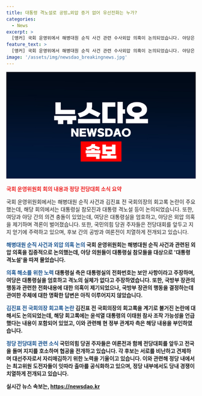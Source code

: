 ```yaml
---
title: 대통령 격노설로 공방…외압 증거 없어 유선전화는 누가?
categories:
  - News
excerpt: >
  [앵커] 국회 운영위에서 해병대원 순직 사건 관련 수사외압 의혹이 논의되었습니다. 야당은 대통령실의 전화번호를 파악하려 했으나 대통령실은 보안사항이라고 반박했습니다. 또한, 김진표 전 국회의장의 회고록을 통해 이태원 참사 조작 가능성이 논란이 되고 있습니다. 국민의힘 당권 주자들은 지지 호소와 여론전에 열을 올리고 있습니다. 또한, 한 후보를 향한 협공과 민주당 최고위원들의 출마 공식화 소식도 전해졌습니다. (ok@yna.co.kr)
feature_text: >
  [앵커] 국회 운영위에서 해병대원 순직 사건 관련 수사외압 의혹이 논의되었습니다. 야당은 대통령실의 전화번호를 파악하려 했으나 대통령실은 보안사항이라고 반박했습니다. 또한, 김진표 전 국회의장의 회고록을 통해 이태원 참사 조작 가능성이 논란이 되고 있습니다. 국민의힘 당권 주자들은 지지 호소와 여론전에 열을 올리고 있습니다. 또한, 한 후보를 향한 협공과 민주당 최고위원들의 출마 공식화 소식도 전해졌습니다. (ok@yna.co.kr)
image: '/assets/img/newsdao_breakingnews.jpg'
---
```


<p><img src="/assets/img/newsdao_breakingnews.jpg" alt="bookingtag 속보" /></p>

<p><b><span style="color: #ee2323;">국회 운영위원회 회의 내용과 정당 전당대회 소식 요약</span></b></p>

<p>국회 운영위원회에서는 해병대원 순직 사건과 김진표 전 국회의장의 회고록 논란이 주요했는데, 해당 회의에서는 대통령실 참모진과 대통령 격노설 등이 논의되었습니다. 또한, 여당과 야당 간의 의견 충돌이 있었는데, 여당은 대통령실을 엄호하고, 야당은 외압 의혹을 제기하며 격론이 벌어졌습니다. 또한, 국민의힘 당권 주자들은 전당대회를 앞두고 지지 얻기에 주력하고 있으며, 후보 간의 공방과 여론전이 치열하게 전개되고 있습니다.</p>

<p><b><span style="color: #1a5490;">해병대원 순직 사건과 외압 의혹 논의</span><b>
국회 운영위원회는 해병대원 순직 사건과 관련된 외압 의혹을 집중적으로 논의했는데, 야당 의원들이 대통령실 참모들을 대상으로 '대통령 격노설'을 따져 물었습니다.</p>

<p><b><span style="color: #1a5490;">의혹 해소를 위한 노력</span></b>
대통령실 측은 대통령실의 전화번호는 보안 사항이라고 주장하며, 여당은 대통령실을 엄호하고 격노의 실체가 없다고 주장하였습니다. 또한, 국방부 장관의 행동과 관련한 전화내용에 대한 의혹이 제기되었으나, 국방부 장관의 행동을 결정하는데 관여한 주체에 대한 명확한 답변은 아직 이루어지지 않았습니다.</p>

<p><b><span style="color: #1a5490;">김진표 전 국회의장 회고록 논란</span></b>
김진표 전 국회의장의 회고록을 계기로 불거진 논란에 대해서도 논의되었는데, 해당 회고록에는 윤석열 대통령의 이태원 참사 조작 가능성을 언급했다는 내용이 포함되어 있었고, 이와 관련해 현 정부 관계자 측은 해당 내용을 부인하였습니다.</p>

<p><b><span style="color: #1a5490;">정당 전당대회 관련 소식</span></b>
국민의힘 당권 주자들은 여론전과 함께 전당대회를 앞두고 전국을 돌며 지지를 호소하며 협공을 전개하고 있습니다. 각 후보는 서로를 비난하고 견제하며 대선주자로서 자리매김하기 위한 노력을 기울이고 있습니다. 이와 관련해 정당 내에서는 최고위원 도전자들이 잇따라 출마를 공식화하고 있으며, 정당 내부에서도 당내 경쟁이 치열하게 전개되고 있습니다.</p>
실시간 뉴스 속보는, <a href="https://newsdao.kr" rel="dofollow">https://newsdao.kr</a>


